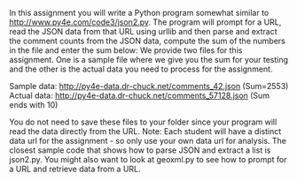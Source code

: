 
In this assignment you will write a Python program somewhat similar to http://www.py4e.com/code3/json2.py. 
The program will prompt for a URL, read the JSON data from that URL using urllib and then parse and extract the comment counts from the JSON data, compute the sum of the numbers in the file and enter the sum below:
We provide two files for this assignment. One is a sample file where we give you the sum for your testing and the other is the actual data you need to process for the assignment.
  
  Sample data: http://py4e-data.dr-chuck.net/comments_42.json (Sum=2553)
  Actual data: http://py4e-data.dr-chuck.net/comments_57128.json (Sum ends with 10)
  
  
You do not need to save these files to your folder since your program will read the data directly from the URL. Note: Each student will have a distinct data url for the assignment - so only use your own data url for analysis. 
The closest sample code that shows how to parse JSON and extract a list is json2.py. You might also want to look at geoxml.py to see how to prompt for a URL and retrieve data from a URL. 


